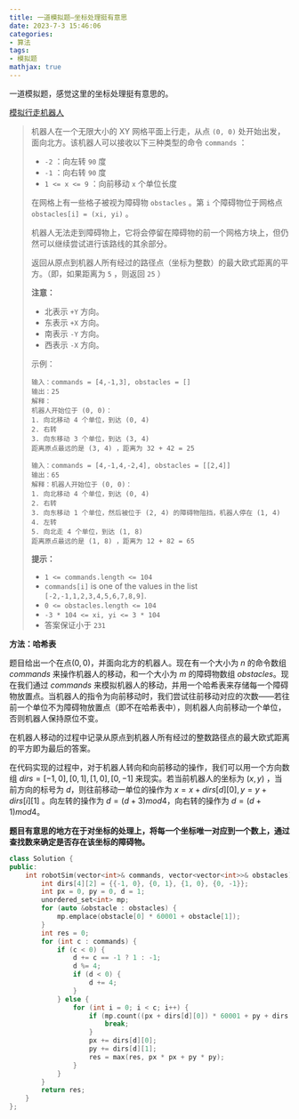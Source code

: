 ```yaml
---
title: 一道模拟题—坐标处理挺有意思
date: 2023-7-3 15:46:06
categories:
- 算法
tags:
- 模拟题
mathjax: true
---
```

一道模拟题，感觉这里的坐标处理挺有意思的。
<!-- more -->

[模拟行走机器人](https://leetcode.cn/problems/walking-robot-simulation/description/)

> 机器人在一个无限大小的 XY 网格平面上行走，从点 `(0, 0)` 处开始出发，面向北方。该机器人可以接收以下三种类型的命令 `commands` ：
>
> - `-2` ：向左转 `90` 度
> - `-1` ：向右转 `90` 度
> - `1 <= x <= 9` ：向前移动 `x` 个单位长度
>
> 在网格上有一些格子被视为障碍物 `obstacles` 。第 `i` 个障碍物位于网格点  `obstacles[i] = (xi, yi)` 。
>
> 机器人无法走到障碍物上，它将会停留在障碍物的前一个网格方块上，但仍然可以继续尝试进行该路线的其余部分。
>
> 返回从原点到机器人所有经过的路径点（坐标为整数）的最大欧式距离的平方。（即，如果距离为 `5` ，则返回 `25` ）
>
>  
>
> **注意：**
>
> - 北表示 `+Y` 方向。
> - 东表示 `+X` 方向。
> - 南表示 `-Y` 方向。
> - 西表示 `-X` 方向。
>
> 示例：
>
> ```
> 输入：commands = [4,-1,3], obstacles = []
> 输出：25
> 解释：
> 机器人开始位于 (0, 0)：
> 1. 向北移动 4 个单位，到达 (0, 4)
> 2. 右转
> 3. 向东移动 3 个单位，到达 (3, 4)
> 距离原点最远的是 (3, 4) ，距离为 32 + 42 = 25
> ```
>
> ```
> 输入：commands = [4,-1,4,-2,4], obstacles = [[2,4]]
> 输出：65
> 解释：机器人开始位于 (0, 0)：
> 1. 向北移动 4 个单位，到达 (0, 4)
> 2. 右转
> 3. 向东移动 1 个单位，然后被位于 (2, 4) 的障碍物阻挡，机器人停在 (1, 4)
> 4. 左转
> 5. 向北走 4 个单位，到达 (1, 8)
> 距离原点最远的是 (1, 8) ，距离为 12 + 82 = 65
> ```
>
> **提示：**
>
> - `1 <= commands.length <= 104`
> - `commands[i]` is one of the values in the list `[-2,-1,1,2,3,4,5,6,7,8,9]`.
> - `0 <= obstacles.length <= 104`
> - `-3 * 104 <= xi, yi <= 3 * 104`
> - 答案保证小于 `231`

**方法：哈希表**

题目给出一个在点$(0,0)$，并面向北方的机器人。现在有一个大小为 $n$ 的命令数组 $commands$ 来操作机器人的移动，和一个大小为 $m$ 的障碍物数组 $obstacles$。现在我们通过 $commands$ 来模拟机器人的移动，并用一个哈希表来存储每一个障碍物放置点。当机器人的指令为向前移动时，我们尝试往前移动对应的次数——若往前一个单位不为障碍物放置点（即不在哈希表中），则机器人向前移动一个单位，否则机器人保持原位不变。

在机器人移动的过程中记录从原点到机器人所有经过的整数路径点的最大欧式距离的平方即为最后的答案。

在代码实现的过程中，对于机器人转向和向前移动的操作，我们可以用一个方向数组 $dirs={[-1,0],[0,1],[1,0],[0,-1]}$ 来现实。若当前机器人的坐标为 $(x,y)$ ，当前方向的标号为 $d$，则往前移动一单位的操作为 $x=x+dirs[d][0],y=y+dirs[i][1]$ 。向左转的操作为 $d=(d+3) mod 4$，向右转的操作为 $d=(d+1)mod4$。

**题目有意思的地方在于对坐标的处理上，将每一个坐标唯一对应到一个数上，通过查找数来确定是否存在该坐标的障碍物。**

```C++
class Solution {
public:
    int robotSim(vector<int>& commands, vector<vector<int>>& obstacles) {
        int dirs[4][2] = {{-1, 0}, {0, 1}, {1, 0}, {0, -1}};
        int px = 0, py = 0, d = 1;
        unordered_set<int> mp;
        for (auto &obstacle : obstacles) {
            mp.emplace(obstacle[0] * 60001 + obstacle[1]);
        }
        int res = 0;
        for (int c : commands) {
            if (c < 0) {
                d += c == -1 ? 1 : -1;
                d %= 4;
                if (d < 0) {
                    d += 4;
                }
            } else {
                for (int i = 0; i < c; i++) {
                    if (mp.count((px + dirs[d][0]) * 60001 + py + dirs[d][1])) {
                        break;
                    }
                    px += dirs[d][0];
                    py += dirs[d][1];
                    res = max(res, px * px + py * py);
                }
            }
        }
        return res;
    }
};
```

